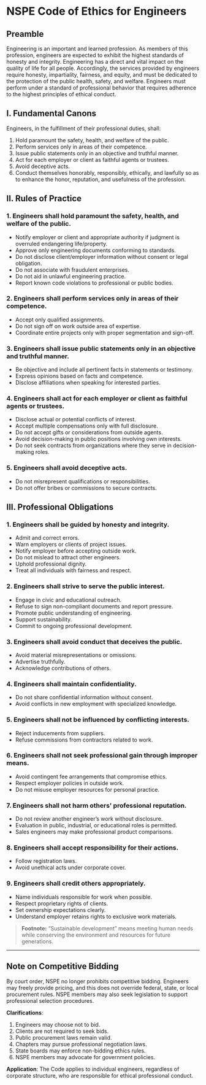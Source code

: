 
# NSPE Code of Ethics for Engineers

## Preamble

Engineering is an important and learned profession. As members of this profession, engineers are expected to exhibit the highest standards of honesty and integrity. Engineering has a direct and vital impact on the quality of life for all people. Accordingly, the services provided by engineers require honesty, impartiality, fairness, and equity, and must be dedicated to the protection of the public health, safety, and welfare. Engineers must perform under a standard of professional behavior that requires adherence to the highest principles of ethical conduct.

## I. Fundamental Canons

Engineers, in the fulfillment of their professional duties, shall:

1. Hold paramount the safety, health, and welfare of the public.  
2. Perform services only in areas of their competence.  
3. Issue public statements only in an objective and truthful manner.  
4. Act for each employer or client as faithful agents or trustees.  
5. Avoid deceptive acts.  
6. Conduct themselves honorably, responsibly, ethically, and lawfully so as to enhance the honor, reputation, and usefulness of the profession.  

## II. Rules of Practice

### 1. Engineers shall hold paramount the safety, health, and welfare of the public.

- Notify employer or client and appropriate authority if judgment is overruled endangering life/property.  
- Approve only engineering documents conforming to standards.  
- Do not disclose client/employer information without consent or legal obligation.  
- Do not associate with fraudulent enterprises.  
- Do not aid in unlawful engineering practice.  
- Report known code violations to professional or public bodies.  

### 2. Engineers shall perform services only in areas of their competence.

- Accept only qualified assignments.  
- Do not sign off on work outside area of expertise.  
- Coordinate entire projects only with proper segmentation and sign-off.  

### 3. Engineers shall issue public statements only in an objective and truthful manner.

- Be objective and include all pertinent facts in statements or testimony.  
- Express opinions based on facts and competence.  
- Disclose affiliations when speaking for interested parties.  

### 4. Engineers shall act for each employer or client as faithful agents or trustees.

- Disclose actual or potential conflicts of interest.  
- Accept multiple compensations only with full disclosure.  
- Do not accept gifts or considerations from outside agents.  
- Avoid decision-making in public positions involving own interests.  
- Do not seek contracts from organizations where they serve in decision-making roles.  

### 5. Engineers shall avoid deceptive acts.

- Do not misrepresent qualifications or responsibilities.  
- Do not offer bribes or commissions to secure contracts.  

## III. Professional Obligations

### 1. Engineers shall be guided by honesty and integrity.

- Admit and correct errors.  
- Warn employers or clients of project issues.  
- Notify employer before accepting outside work.  
- Do not mislead to attract other engineers.  
- Uphold professional dignity.  
- Treat all individuals with fairness and respect.  

### 2. Engineers shall strive to serve the public interest.

- Engage in civic and educational outreach.  
- Refuse to sign non-compliant documents and report pressure.  
- Promote public understanding of engineering.  
- Support sustainability.  
- Commit to ongoing professional development.  

### 3. Engineers shall avoid conduct that deceives the public.

- Avoid material misrepresentations or omissions.  
- Advertise truthfully.  
- Acknowledge contributions of others.  

### 4. Engineers shall maintain confidentiality.

- Do not share confidential information without consent.  
- Avoid conflicts in new employment with specialized knowledge.  

### 5. Engineers shall not be influenced by conflicting interests.

- Reject inducements from suppliers.  
- Refuse commissions from contractors related to work.  

### 6. Engineers shall not seek professional gain through improper means.

- Avoid contingent fee arrangements that compromise ethics.  
- Respect employer policies in outside work.  
- Do not misuse employer resources for personal practice.  

### 7. Engineers shall not harm others' professional reputation.

- Do not review another engineer’s work without disclosure.  
- Evaluation in public, industrial, or educational roles is permitted.  
- Sales engineers may make professional product comparisons.  

### 8. Engineers shall accept responsibility for their actions.

- Follow registration laws.  
- Avoid unethical acts under corporate cover.  

### 9. Engineers shall credit others appropriately.

- Name individuals responsible for work when possible.  
- Respect proprietary rights of clients.  
- Set ownership expectations clearly.  
- Understand employer retains rights to exclusive work materials.  

> **Footnote:** “Sustainable development” means meeting human needs while conserving the environment and resources for future generations.

---

## Note on Competitive Bidding

By court order, NSPE no longer prohibits competitive bidding. Engineers may freely provide pricing, and this does not override federal, state, or local procurement rules. NSPE members may also seek legislation to support professional selection procedures.  

**Clarifications**:

1. Engineers may choose not to bid.  
2. Clients are not required to seek bids.  
3. Public procurement laws remain valid.  
4. Chapters may pursue professional negotiation laws.  
5. State boards may enforce non-bidding ethics rules.  
6. NSPE members may advocate for government policies.

**Application**: The Code applies to individual engineers, regardless of corporate structure, who are responsible for ethical professional conduct.
